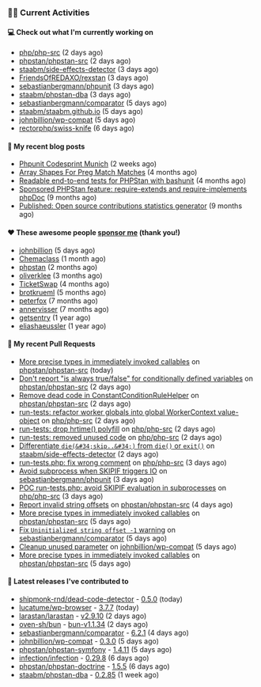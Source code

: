### 👨‍💻 Current Activities


#### 💻 Check out what I'm currently working on

- [php/php-src](https://github.com/php/php-src) (2 days ago)
- [phpstan/phpstan-src](https://github.com/phpstan/phpstan-src) (2 days ago)
- [staabm/side-effects-detector](https://github.com/staabm/side-effects-detector) (3 days ago)
- [FriendsOfREDAXO/rexstan](https://github.com/FriendsOfREDAXO/rexstan) (3 days ago)
- [sebastianbergmann/phpunit](https://github.com/sebastianbergmann/phpunit) (3 days ago)
- [staabm/phpstan-dba](https://github.com/staabm/phpstan-dba) (3 days ago)
- [sebastianbergmann/comparator](https://github.com/sebastianbergmann/comparator) (5 days ago)
- [staabm/staabm.github.io](https://github.com/staabm/staabm.github.io) (5 days ago)
- [johnbillion/wp-compat](https://github.com/johnbillion/wp-compat) (5 days ago)
- [rectorphp/swiss-knife](https://github.com/rectorphp/swiss-knife) (6 days ago)


#### 📜 My recent blog posts

- [Phpunit Codesprint Munich](https://staabm.github.io/2024/10/19/phpunit-codesprint-munich.html) (2 weeks ago)
- [Array Shapes For Preg Match Matches](https://staabm.github.io/2024/07/05/array-shapes-for-preg-match-matches.html) (4 months ago)
- [Readable end-to-end tests for PHPStan with bashunit](https://staabm.github.io/2024/06/28/readable-phpstan-end-to-end-tests-with-bashunit.html) (4 months ago)
- [Sponsored PHPStan feature: require-extends and require-implements phpDoc](https://staabm.github.io/2024/01/15/phpstan-require-extends-implements.html) (9 months ago)
- [Published: Open source contributions statistics generator](https://staabm.github.io/2024/01/10/oss-contribs-published.html) (9 months ago)


#### ❤️ These awesome people [sponsor me](https://github.com/sponsors/staabm) (thank you!)

- [johnbillion](https://github.com/johnbillion) (5 days ago)
- [Chemaclass](https://github.com/Chemaclass) (1 month ago)
- [phpstan](https://github.com/phpstan) (2 months ago)
- [oliverklee](https://github.com/oliverklee) (3 months ago)
- [TicketSwap](https://github.com/TicketSwap) (4 months ago)
- [brotkrueml](https://github.com/brotkrueml) (5 months ago)
- [peterfox](https://github.com/peterfox) (7 months ago)
- [annervisser](https://github.com/annervisser) (7 months ago)
- [getsentry](https://github.com/getsentry) (1 year ago)
- [eliashaeussler](https://github.com/eliashaeussler) (1 year ago)


#### 🔨 My recent Pull Requests

- [More precise types in immediately invoked callables](https://github.com/phpstan/phpstan-src/pull/3602) on [phpstan/phpstan-src](https://github.com/phpstan/phpstan-src) (today)
- [Don&#39;t report &#34;is always true/false&#34; for conditionally defined variables](https://github.com/phpstan/phpstan-src/pull/3598) on [phpstan/phpstan-src](https://github.com/phpstan/phpstan-src) (2 days ago)
- [Remove dead code in ConstantConditionRuleHelper](https://github.com/phpstan/phpstan-src/pull/3597) on [phpstan/phpstan-src](https://github.com/phpstan/phpstan-src) (2 days ago)
- [run-tests: refactor worker globals into global WorkerContext value-object](https://github.com/php/php-src/pull/16678) on [php/php-src](https://github.com/php/php-src) (2 days ago)
- [run-tests: drop hrtime() polyfill](https://github.com/php/php-src/pull/16677) on [php/php-src](https://github.com/php/php-src) (2 days ago)
- [run-tests: removed unused code](https://github.com/php/php-src/pull/16675) on [php/php-src](https://github.com/php/php-src) (2 days ago)
- [Differentiate `die(&#34;skip..&#34;)` from `die()` or `exit()`](https://github.com/staabm/side-effects-detector/pull/21) on [staabm/side-effects-detector](https://github.com/staabm/side-effects-detector) (2 days ago)
- [run-tests.php: fix wrong comment](https://github.com/php/php-src/pull/16666) on [php/php-src](https://github.com/php/php-src) (3 days ago)
- [Avoid subprocess when SKIPIF triggers IO](https://github.com/sebastianbergmann/phpunit/pull/6022) on [sebastianbergmann/phpunit](https://github.com/sebastianbergmann/phpunit) (3 days ago)
- [POC run-tests.php: avoid SKIPIF evaluation in subprocesses](https://github.com/php/php-src/pull/16664) on [php/php-src](https://github.com/php/php-src) (3 days ago)
- [Report invalid string offsets](https://github.com/phpstan/phpstan-src/pull/3594) on [phpstan/phpstan-src](https://github.com/phpstan/phpstan-src) (4 days ago)
- [More precise types in immediately invoked callables](https://github.com/phpstan/phpstan-src/pull/3593) on [phpstan/phpstan-src](https://github.com/phpstan/phpstan-src) (5 days ago)
- [Fix `Uninitialized string offset -1` warning](https://github.com/sebastianbergmann/comparator/pull/119) on [sebastianbergmann/comparator](https://github.com/sebastianbergmann/comparator) (5 days ago)
- [Cleanup unused parameter](https://github.com/johnbillion/wp-compat/pull/14) on [johnbillion/wp-compat](https://github.com/johnbillion/wp-compat) (5 days ago)
- [More precise types in immediately invoked callables](https://github.com/phpstan/phpstan-src/pull/3592) on [phpstan/phpstan-src](https://github.com/phpstan/phpstan-src) (5 days ago)


#### 🔭 Latest releases I've contributed to

- [shipmonk-rnd/dead-code-detector](https://github.com/shipmonk-rnd/dead-code-detector) - [0.5.0](https://github.com/shipmonk-rnd/dead-code-detector/releases/tag/0.5.0) (today)
- [lucatume/wp-browser](https://github.com/lucatume/wp-browser) - [3.7.7](https://github.com/lucatume/wp-browser/releases/tag/3.7.7) (today)
- [larastan/larastan](https://github.com/larastan/larastan) - [v2.9.10](https://github.com/larastan/larastan/releases/tag/v2.9.10) (2 days ago)
- [oven-sh/bun](https://github.com/oven-sh/bun) - [bun-v1.1.34](https://github.com/oven-sh/bun/releases/tag/bun-v1.1.34) (2 days ago)
- [sebastianbergmann/comparator](https://github.com/sebastianbergmann/comparator) - [6.2.1](https://github.com/sebastianbergmann/comparator/releases/tag/6.2.1) (4 days ago)
- [johnbillion/wp-compat](https://github.com/johnbillion/wp-compat) - [0.3.0](https://github.com/johnbillion/wp-compat/releases/tag/0.3.0) (5 days ago)
- [phpstan/phpstan-symfony](https://github.com/phpstan/phpstan-symfony) - [1.4.11](https://github.com/phpstan/phpstan-symfony/releases/tag/1.4.11) (5 days ago)
- [infection/infection](https://github.com/infection/infection) - [0.29.8](https://github.com/infection/infection/releases/tag/0.29.8) (6 days ago)
- [phpstan/phpstan-doctrine](https://github.com/phpstan/phpstan-doctrine) - [1.5.5](https://github.com/phpstan/phpstan-doctrine/releases/tag/1.5.5) (6 days ago)
- [staabm/phpstan-dba](https://github.com/staabm/phpstan-dba) - [0.2.85](https://github.com/staabm/phpstan-dba/releases/tag/0.2.85) (1 week ago)
